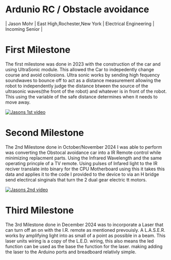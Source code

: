    
# Ardunio RC / Obstacle avoidance 

| Jason Mohr | East High,Rochester,New York | Electrical Engineering | Incoming Senior |

 # First Milestone

  
The first milestone was done in 2023 with the construction of the car and using UltraSonic module. This allowed the Car to indepedently change course and avoid collosions. Ultra sonic works by sending high fequency soundwaves to bounce off to act as a distance measurement allowing the robot to independently judge the distance btween the source of the ultrasonic waves(the front of the robot) and whatever is in front of the robot. This using the variable of the safe distance determines when it needs to move away.  

[![Jasons 1st video](https://res.cloudinary.com/marcomontalbano/image/upload/v1732231329/video_to_markdown/images/youtube--s_3hY4ITGJA-c05b58ac6eb4c4700831b2b3070cd403.jpg)](https://www.youtube.com/watch?v=s_3hY4ITGJA&t=3s "Jasons 1st video")



# Second Milestone

The 2nd Milestone done in October/November 2024 I was able to perform was converting the Obstocal avoidance car into a IR Remote control while minimizing replacment parts.
Using the Infrared Wavelength and the same operating princple of a TV remote. Using pulses of Infared light to the IR reciver translate into binary for the CPU Motherboard using this it takes this data and applies it to the code I provided to the device to via an H bridge send electircal singinals that turn the 2 dual gear electric tt motors.



[![Jasons 2nd video](https://res.cloudinary.com/marcomontalbano/image/upload/v1732231274/video_to_markdown/images/youtube--GmOdrWnKn7I-c05b58ac6eb4c4700831b2b3070cd403.jpg)](https://www.youtube.com/watch?v=GmOdrWnKn7I&t=1s "Jasons 2nd video")



# Third Milestone 

The 3rd Milestone done in December 2024 was to incorporate a Laser that can turn off an on with the I.R. remote as mentioned
prevouisly. A L.A.S.E.R. works by amplifying light into as small of a point as possible in a beam. This laser units wiring is a copy of the L.E.D. wiring, this also means the led function can be used as the base the function for the laser. making adding the laser to the Arduino ports and breadboard relativly simple.


